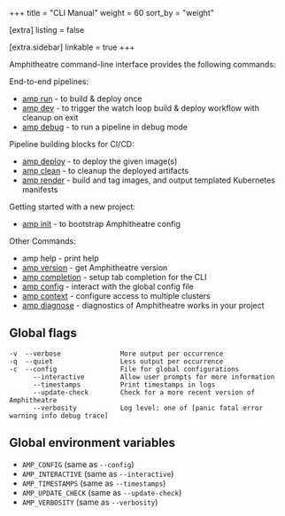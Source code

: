 +++
title = "CLI Manual"
weight = 60
sort_by = "weight"

[extra]
listing = false

[extra.sidebar]
linkable = true
+++

Amphitheatre command-line interface provides the following commands:


End-to-end pipelines:

* [amp run](@/cli/run.md) - to build & deploy once
* [amp dev](@/cli/dev.md) - to trigger the watch loop build & deploy workflow with
  cleanup on exit
* [amp debug](@/cli/debug.md) - to run a pipeline in debug mode

Pipeline building blocks for CI/CD:

* [amp deploy](@/cli/deploy.md) - to deploy the given image(s)
* [amp clean](@/cli/clean.md) - to cleanup the deployed artifacts
* [amp render](@/cli/render.md) - build and tag images, and output templated
  Kubernetes manifests

Getting started with a new project:

* [amp init](@/cli/init.md) - to bootstrap Amphitheatre config

Other Commands:

* amp help - print help
* [amp version](@/cli/version.md) - get Amphitheatre version
* [amp completion](@/cli/completion.md) - setup tab completion for the CLI
* [amp config](@/cli/config.md) - interact with the global config file
* [amp context](@/cli/context.md) - configure access to multiple clusters
* [amp diagnose](@/cli/diagnose.md) - diagnostics of Amphitheatre works in your project

## Global flags

```
-v	--verbose           	More output per occurrence
-q	--quiet             	Less output per occurrence
-c	--config            	File for global configurations
	  --interactive       	Allow user prompts for more information
	  --timestamps        	Print timestamps in logs
	  --update-check      	Check for a more recent version of Amphitheatre
	  --verbosity         	Log level: one of [panic fatal error warning info debug trace]
```

## Global environment variables

* `AMP_CONFIG` (same as `--config`)
* `AMP_INTERACTIVE` (same as `--interactive`)
* `AMP_TIMESTAMPS` (same as `--timestamps`)
* `AMP_UPDATE_CHECK` (same as `--update-check`)
* `AMP_VERBOSITY` (same as `--verbosity`)
